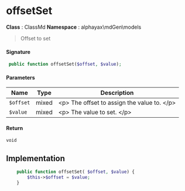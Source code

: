 
# offsetSet

**Class** : ClassMd
**Namespace**  : alphayax\mdGen\models


> Offset to set


#### Signature

```php
 public function offsetSet($offset, $value);
```

#### Parameters

| Name | Type | Description |
|---|---|---|
| `$offset` | mixed | &lt;p&gt; The offset to assign the value to. &lt;/p&gt; |
| `$value` | mixed | &lt;p&gt; The value to set. &lt;/p&gt; |

#### Return

    void 

## Implementation

```php
    public function offsetSet( $offset, $value) {
        $this->$offset = $value;
    }

```
